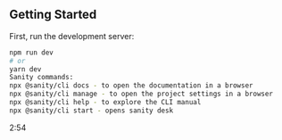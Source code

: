 
## Getting Started

First, run the development server:

```bash
npm run dev
# or
yarn dev
Sanity commands: 
npx @sanity/cli docs - to open the documentation in a browser
npx @sanity/cli manage - to open the project settings in a browser
npx @sanity/cli help - to explore the CLI manual
npx @sanity/cli start - opens sanity desk

```
 
2:54